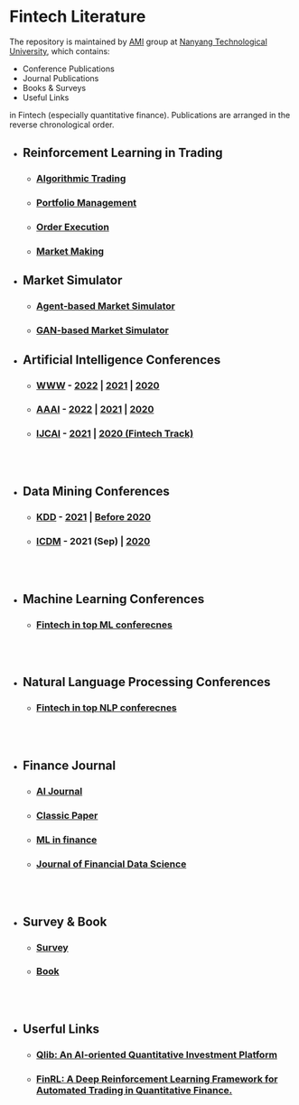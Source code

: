 # Fintech Literature
The repository is maintained by [AMI](https://personal.ntu.edu.sg/boan/) group at [Nanyang Technological University](https://www.ntu.edu.sg/), which contains:
- Conference Publications
- Journal Publications
- Books & Surveys
- Useful Links
 
in Fintech (especially quantitative finance). Publications are arranged in the reverse chronological order.
- ## Reinforcement Learning in Trading
   * ### [Algorithmic Trading](https://github.com/ai-gamer/fintech-literature/blob/main/rlt/AT/README.md)
   * ### [Portfolio Management](https://github.com/ai-gamer/fintech-literature/blob/main/rlt/PM/README.md)
   * ### [Order Execution](https://github.com/ai-gamer/fintech-literature/blob/main/rlt/OE/README.md)
   * ### [Market Making](https://github.com/ai-gamer/fintech-literature/blob/main/rlt/MM/README.md)
- ## Market Simulator
   * ### [Agent-based Market Simulator ](https://github.com/ai-gamer/fintech-literature/blob/main/rlt/MS/ABMS/README.md)
   * ### [GAN-based Market Simulator ](https://github.com/ai-gamer/fintech-literature/blob/main/rlt/MS/GBMS/README.md)

- ## Artificial Intelligence Conferences
   * ### [WWW](https://www2022.thewebconf.org/) - [2022](https://github.com/ai-gamer/fintech-literature/blob/main/conference/www22/README.md) | [2021](https://github.com/ai-gamer/fintech-literature/blob/main/conference/www21/README.md) | [2020](https://github.com/ai-gamer/fintech-literature/blob/main/conference/www20/README.md) 
   * ### [AAAI](https://aaai.org/Conferences/AAAI-22/) - [2022](https://github.com/ai-gamer/fintech-literature/blob/main/conference/aaai22/README.md) | [2021](https://github.com/ai-gamer/fintech-literature/blob/main/conference/aaai21/README.md) | [2020](https://github.com/ai-gamer/fintech-literature/blob/main/conference/aaai20/README.md)
   * ### [IJCAI](https://ijcai-21.org/) - [2021](https://github.com/ai-gamer/fintech-literature/blob/main/conference/ijcai21/README.md) |  [2020 (Fintech Track)](https://github.com/ai-gamer/fintech-literature/blob/main/conference/ijcai20/README.md)

<br> </br>
- ## Data Mining Conferences
   * ### [KDD](https://www.kdd.org/kdd2021/) - [2021](https://github.com/ai-gamer/fintech-literature/blob/main/conference/kdd21/README.md) | [ Before 2020](https://github.com/ai-gamer/fintech-literature/blob/main/conference/kdd20/README.md) 
   * ### [ICDM](https://icdm2021.auckland.ac.nz/) - 2021 (Sep) | [2020](https://github.com/ai-gamer/fintech-literature/blob/main/conference/public/icdm20/README.md)

<br> </br>

- ## Machine Learning Conferences
   * ### [Fintech in top ML conferecnes](https://github.com/ai-gamer/fintech-literature/blob/main/conference/ml/README.md)

<br> </br>

- ## Natural Language Processing Conferences
   * ### [Fintech in top NLP conferecnes](https://github.com/ai-gamer/fintech-literature/blob/main/conference/nlp/README.md)

<br> </br>

- ## Finance Journal
   * ### [AI Journal](https://github.com/ai-gamer/fintech-literature/blob/main/journal/aijournal/README.md)
   * ### [Classic Paper](https://github.com/ai-gamer/fintech-literature/blob/main/journal/classic/README.md)
   * ### [ML in finance](https://github.com/ai-gamer/fintech-literature/blob/main/journal/ml4finance/README.md)
   * ### [Journal of Financial Data Science](https://github.com/ai-gamer/fintech-literature/blob/main/journal/jfds/README.md)

<br> </br>

- ## Survey & Book
   * ### [Survey](https://github.com/ai-gamer/fintech-literature/blob/main/book&survey/survey/README.md)
   * ### [Book](https://github.com/ai-gamer/fintech-literature/blob/main/book&survey/book/README.md)

<br> </br>

- ## Userful Links
   * ### [Qlib: An AI-oriented Quantitative Investment Platform](https://github.com/microsoft/qlib)
   * ### [FinRL: A Deep Reinforcement Learning Framework for Automated Trading in Quantitative Finance.](https://github.com/AI4Finance-LLC/FinRL)


